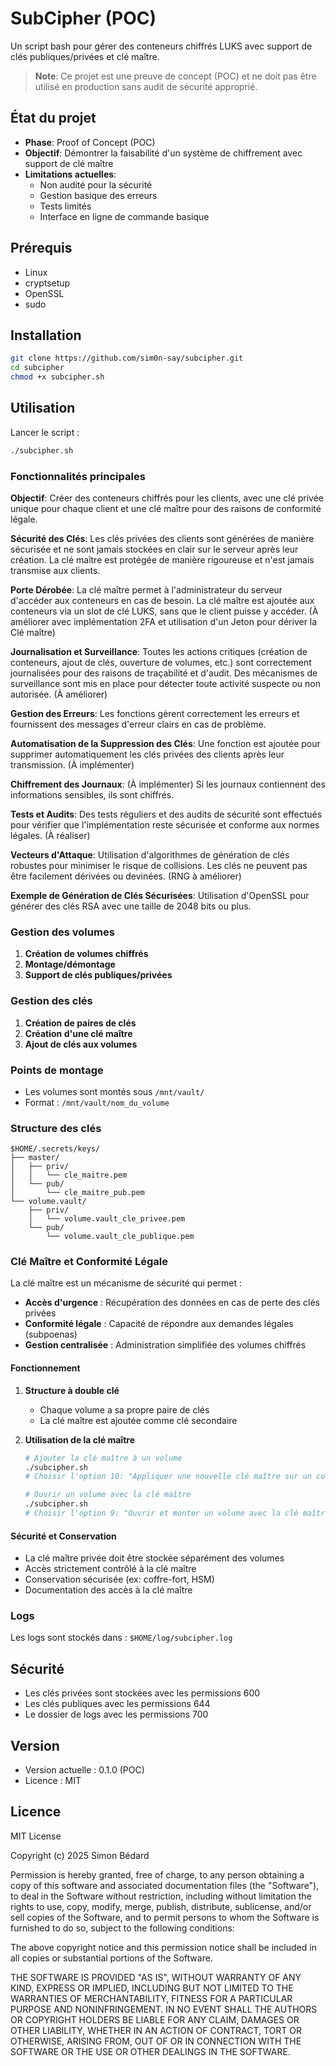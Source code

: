 # SubCipher (POC)

Un script bash pour gérer des conteneurs chiffrés LUKS avec support de clés publiques/privées et clé maître.

> **Note**: Ce projet est une preuve de concept (POC) et ne doit pas être utilisé en production sans audit de sécurité approprié.

## État du projet

- **Phase**: Proof of Concept (POC)
- **Objectif**: Démontrer la faisabilité d'un système de chiffrement avec support de clé maître
- **Limitations actuelles**:
    - Non audité pour la sécurité
    - Gestion basique des erreurs
    - Tests limités
    - Interface en ligne de commande basique

## Prérequis

- Linux
- cryptsetup
- OpenSSL
- sudo

## Installation

```bash
git clone https://github.com/sim0n-say/subcipher.git
cd subcipher
chmod +x subcipher.sh
```

## Utilisation

Lancer le script :
```bash
./subcipher.sh
```

### Fonctionnalités principales

**Objectif**: Créer des conteneurs chiffrés pour les clients, avec une clé privée unique pour chaque client et une clé maître pour des raisons de conformité légale.

**Sécurité des Clés**:
Les clés privées des clients sont générées de manière sécurisée et ne sont jamais stockées en clair sur le serveur après leur création. La clé maître est protégée de manière rigoureuse et n'est jamais transmise aux clients.

**Porte Dérobée**: 
La clé maître permet à l'administrateur du serveur d'accéder aux conteneurs en cas de besoin. La clé maître est ajoutée aux conteneurs via un slot de clé LUKS, sans que le client puisse y accéder.
(À améliorer avec implémentation 2FA et utilisation d'un Jeton pour dériver la Clé maître)

**Journalisation et Surveillance**: 
Toutes les actions critiques (création de conteneurs, ajout de clés, ouverture de volumes, etc.) sont correctement journalisées pour des raisons de traçabilité et d'audit. Des mécanismes de surveillance sont mis en place pour détecter toute activité suspecte ou non autorisée.
(À améliorer)

**Gestion des Erreurs**:
Les fonctions gèrent correctement les erreurs et fournissent des messages d'erreur clairs en cas de problème.

**Automatisation de la Suppression des Clés**:
Une fonction est ajoutée pour supprimer automatiquement les clés privées des clients après leur transmission.
(À implémenter)

**Chiffrement des Journaux**: (À implémenter)
Si les journaux contiennent des informations sensibles, ils sont chiffrés.

**Tests et Audits**:
Des tests réguliers et des audits de sécurité sont effectués pour vérifier que l'implémentation reste sécurisée et conforme aux normes légales.
(À réaliser)

**Vecteurs d'Attaque**:
Utilisation d'algorithmes de génération de clés robustes pour minimiser le risque de collisions. Les clés ne peuvent pas être facilement dérivées ou devinées.
(RNG à améliorer)

**Exemple de Génération de Clés Sécurisées**:
Utilisation d'OpenSSL pour générer des clés RSA avec une taille de 2048 bits ou plus.

### Gestion des volumes

1. **Création de volumes chiffrés**
2. **Montage/démontage**
3. **Support de clés publiques/privées**

### Gestion des clés

1. **Création de paires de clés**
2. **Création d'une clé maître**
3. **Ajout de clés aux volumes**

### Points de montage

- Les volumes sont montés sous `/mnt/vault/`
- Format : `/mnt/vault/nom_du_volume`

### Structure des clés


```
$HOME/.secrets/keys/
├── master/
│   ├── priv/
│   │   └── cle_maitre.pem
│   └── pub/
│       └── cle_maitre_pub.pem
└── volume.vault/
    ├── priv/
    │   └── volume.vault_cle_privee.pem
    └── pub/
        └── volume.vault_cle_publique.pem
```

### Clé Maître et Conformité Légale

La clé maître est un mécanisme de sécurité qui permet :

- **Accès d'urgence** : Récupération des données en cas de perte des clés privées
- **Conformité légale** : Capacité de répondre aux demandes légales (subpoenas)
- **Gestion centralisée** : Administration simplifiée des volumes chiffrés

#### Fonctionnement

1. **Structure à double clé**
     - Chaque volume a sa propre paire de clés
     - La clé maître est ajoutée comme clé secondaire

2. **Utilisation de la clé maître**
     ```bash
     # Ajouter la clé maître à un volume
     ./subcipher.sh
     # Choisir l'option 10: "Appliquer une nouvelle clé maître sur un conteneur"

     # Ouvrir un volume avec la clé maître
     ./subcipher.sh
     # Choisir l'option 9: "Ouvrir et monter un volume avec la clé maître"
     ```

#### Sécurité et Conservation

- La clé maître privée doit être stockée séparément des volumes
- Accès strictement contrôlé à la clé maître
- Conservation sécurisée (ex: coffre-fort, HSM)
- Documentation des accès à la clé maître

### Logs

Les logs sont stockés dans : `$HOME/log/subcipher.log`

## Sécurité

- Les clés privées sont stockées avec les permissions 600
- Les clés publiques avec les permissions 644
- Le dossier de logs avec les permissions 700

## Version

- Version actuelle : 0.1.0 (POC)
- Licence : MIT

## Licence

MIT License

Copyright (c) 2025 Simon Bédard

Permission is hereby granted, free of charge, to any person obtaining a copy
of this software and associated documentation files (the "Software"), to deal
in the Software without restriction, including without limitation the rights
to use, copy, modify, merge, publish, distribute, sublicense, and/or sell
copies of the Software, and to permit persons to whom the Software is
furnished to do so, subject to the following conditions:

The above copyright notice and this permission notice shall be included in all
copies or substantial portions of the Software.

THE SOFTWARE IS PROVIDED "AS IS", WITHOUT WARRANTY OF ANY KIND, EXPRESS OR
IMPLIED, INCLUDING BUT NOT LIMITED TO THE WARRANTIES OF MERCHANTABILITY,
FITNESS FOR A PARTICULAR PURPOSE AND NONINFRINGEMENT. IN NO EVENT SHALL THE
AUTHORS OR COPYRIGHT HOLDERS BE LIABLE FOR ANY CLAIM, DAMAGES OR OTHER
LIABILITY, WHETHER IN AN ACTION OF CONTRACT, TORT OR OTHERWISE, ARISING FROM,
OUT OF OR IN CONNECTION WITH THE SOFTWARE OR THE USE OR OTHER DEALINGS IN THE
SOFTWARE.
